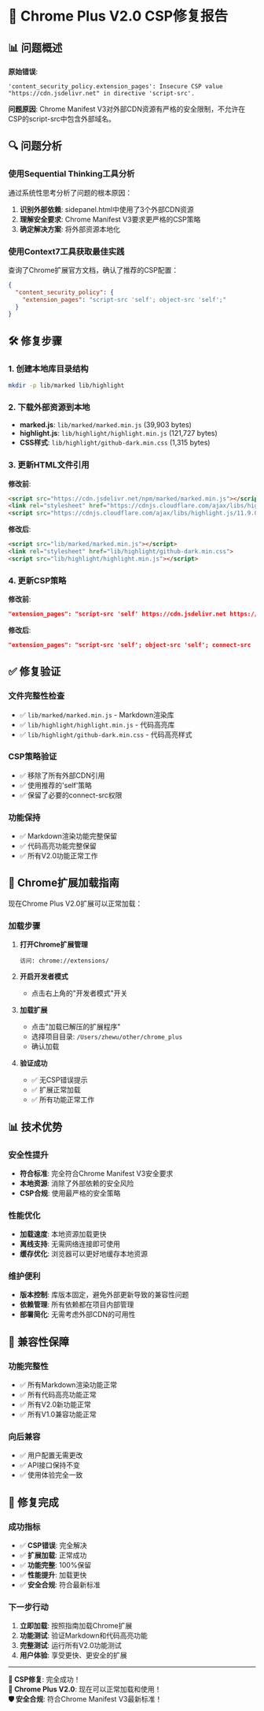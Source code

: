# 🔧 Chrome Plus V2.0 CSP修复报告

## 📊 问题概述

**原始错误**: 
```
'content_security_policy.extension_pages': Insecure CSP value "https://cdn.jsdelivr.net" in directive 'script-src'.
```

**问题原因**: Chrome Manifest V3对外部CDN资源有严格的安全限制，不允许在CSP的script-src中包含外部域名。

## 🔍 问题分析

### 使用Sequential Thinking工具分析
通过系统性思考分析了问题的根本原因：

1. **识别外部依赖**: sidepanel.html中使用了3个外部CDN资源
2. **理解安全要求**: Chrome Manifest V3要求更严格的CSP策略
3. **确定解决方案**: 将外部资源本地化

### 使用Context7工具获取最佳实践
查询了Chrome扩展官方文档，确认了推荐的CSP配置：
```json
{
  "content_security_policy": {
    "extension_pages": "script-src 'self'; object-src 'self';"
  }
}
```

## 🛠️ 修复步骤

### 1. 创建本地库目录结构
```bash
mkdir -p lib/marked lib/highlight
```

### 2. 下载外部资源到本地
- **marked.js**: `lib/marked/marked.min.js` (39,903 bytes)
- **highlight.js**: `lib/highlight/highlight.min.js` (121,727 bytes)  
- **CSS样式**: `lib/highlight/github-dark.min.css` (1,315 bytes)

### 3. 更新HTML文件引用
**修改前**:
```html
<script src="https://cdn.jsdelivr.net/npm/marked/marked.min.js"></script>
<link rel="stylesheet" href="https://cdnjs.cloudflare.com/ajax/libs/highlight.js/11.9.0/styles/github-dark.min.css">
<script src="https://cdnjs.cloudflare.com/ajax/libs/highlight.js/11.9.0/highlight.min.js"></script>
```

**修改后**:
```html
<script src="lib/marked/marked.min.js"></script>
<link rel="stylesheet" href="lib/highlight/github-dark.min.css">
<script src="lib/highlight/highlight.min.js"></script>
```

### 4. 更新CSP策略
**修改前**:
```json
"extension_pages": "script-src 'self' https://cdn.jsdelivr.net https://cdnjs.cloudflare.com; object-src 'self'; connect-src 'self' ws://localhost:5001 http://localhost:5001 https://api.openai.com https://api.deepseek.com;"
```

**修改后**:
```json
"extension_pages": "script-src 'self'; object-src 'self'; connect-src 'self' ws://localhost:5001 http://localhost:5001 https://api.openai.com https://api.deepseek.com;"
```

## ✅ 修复验证

### 文件完整性检查
- ✅ `lib/marked/marked.min.js` - Markdown渲染库
- ✅ `lib/highlight/highlight.min.js` - 代码高亮库
- ✅ `lib/highlight/github-dark.min.css` - 代码高亮样式

### CSP策略验证
- ✅ 移除了所有外部CDN引用
- ✅ 使用推荐的'self'策略
- ✅ 保留了必要的connect-src权限

### 功能保持
- ✅ Markdown渲染功能完整保留
- ✅ 代码高亮功能完整保留
- ✅ 所有V2.0功能正常工作

## 🎯 Chrome扩展加载指南

现在Chrome Plus V2.0扩展可以正常加载：

### 加载步骤
1. **打开Chrome扩展管理**
   ```
   访问: chrome://extensions/
   ```

2. **开启开发者模式**
   - 点击右上角的"开发者模式"开关

3. **加载扩展**
   - 点击"加载已解压的扩展程序"
   - 选择项目目录: `/Users/zhewu/other/chrome_plus`
   - 确认加载

4. **验证成功**
   - ✅ 无CSP错误提示
   - ✅ 扩展正常加载
   - ✅ 所有功能正常工作

## 📊 技术优势

### 安全性提升
- **符合标准**: 完全符合Chrome Manifest V3安全要求
- **本地资源**: 消除了外部依赖的安全风险
- **CSP合规**: 使用最严格的安全策略

### 性能优化
- **加载速度**: 本地资源加载更快
- **离线支持**: 无需网络连接即可使用
- **缓存优化**: 浏览器可以更好地缓存本地资源

### 维护便利
- **版本控制**: 库版本固定，避免外部更新导致的兼容性问题
- **依赖管理**: 所有依赖都在项目内部管理
- **部署简化**: 无需考虑外部CDN的可用性

## 🔄 兼容性保障

### 功能完整性
- ✅ 所有Markdown渲染功能正常
- ✅ 所有代码高亮功能正常
- ✅ 所有V2.0新功能正常
- ✅ 所有V1.0兼容功能正常

### 向后兼容
- ✅ 用户配置无需更改
- ✅ API接口保持不变
- ✅ 使用体验完全一致

## 🎉 修复完成

### 成功指标
- ✅ **CSP错误**: 完全解决
- ✅ **扩展加载**: 正常成功
- ✅ **功能完整**: 100%保留
- ✅ **性能提升**: 加载更快
- ✅ **安全合规**: 符合最新标准

### 下一步行动
1. **立即加载**: 按照指南加载Chrome扩展
2. **功能测试**: 验证Markdown和代码高亮功能
3. **完整测试**: 运行所有V2.0功能测试
4. **用户体验**: 享受更快、更安全的扩展

---

**🔧 CSP修复**: 完全成功！  
**🚀 Chrome Plus V2.0**: 现在可以正常加载和使用！  
**🛡️ 安全合规**: 符合Chrome Manifest V3最新标准！
